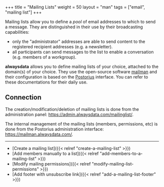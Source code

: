 +++
title = "Mailing Lists"
weight = 50
layout = "man"
tags = ["email", "mailing list"]
+++

Mailing lists allow you to define a *pool* of email addresses to which to send a message. They are distinguished in their use by their broadcasting capabilities:

- only the "administrator" addresses are able to send content to the registered recipient addresses (e.g. a newsletter).
- all participants can send messages to the list to enable a conversation (e.g. members of a workgroup).

**alwaysdata** allows you to define mailing lists of your choice, attached to the domain(s) of your choice. They use the open-source software [mailman](https://docs.mailman3.org/projects/mailman/en/latest/README.html) and their configuration is based on the [Postorius](https://docs.mailman3.org/projects/postorius/en/latest/) interface. You can refer to these documentations for their daily use.

## Connection

The creation/modification/deletion of mailing lists is done from the administration panel: https://admin.alwaysdata.com/mailinglist/.

The internal management of the mailing lists (members, permissions, etc) is done from the Postorius administration interface: https://mailman.alwaysdata.com/.

***

- [Create a mailing list]({{< relref "create-a-mailing-list" >}})
- [Add members manually to a list]({{< relref "add-members-to-a-mailing-list" >}})
- [Modify mailing permissions]({{< relref "modify-mailing-list-permissions" >}})
- [Add footer with unsubscribe link]({{< relref "add-a-mailing-list-footer" >}})
